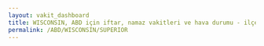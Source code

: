 ```yaml
---
layout: vakit_dashboard
title: WISCONSIN, ABD için iftar, namaz vakitleri ve hava durumu - ilçe/eyalet seç
permalink: /ABD/WISCONSIN/SUPERIOR
---
```


<script type="text/javascript">
  var GLOBAL_COUNTRY = 'ABD';
  var GLOBAL_CITY = 'WISCONSIN';
  var GLOBAL_STATE = 'SUPERIOR';
  var lat = 72;
  var lon = 21;
</script>
